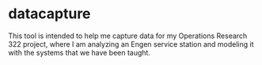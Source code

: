 # datacapture
This tool is intended to help me capture data for my Operations Research 322 project,
where I am analyzing an Engen service station and modeling it with the systems that
we have been taught.
